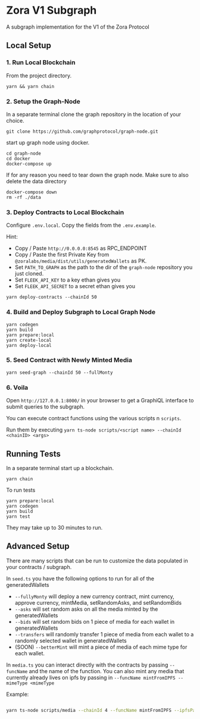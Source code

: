 # Zora V1 Subgraph

A subgraph implementation for the V1 of the Zora Protocol

## Local Setup

### 1. Run Local Blockchain

From the project directory.

```
yarn && yarn chain
```

### 2. Setup the Graph-Node

In a separate terminal clone the graph repository in the location of your choice.

```
git clone https://github.com/graphprotocol/graph-node.git
```

start up graph node using docker. 

```
cd graph-node
cd docker 
docker-compose up
```

If for any reason you need to tear down the graph node. Make sure to also delete the data directory

```
docker-compose down
rm -rf ./data
```

### 3. Deploy Contracts to Local Blockchain

Configure `.env.local`. Copy the fields from the `.env.example`.

Hint: 
- Copy / Paste `http://0.0.0.0:8545` as RPC_ENDPOINT
- Copy / Paste the first Private Key from `@zoralabs/media/dist/utils/generatedWallets` as PK.
- Set `PATH_TO_GRAPH` as the path to the dir of the `graph-node` repository you just cloned.
- Set `FLEEK_API_KEY` to a key ethan gives you
- Set `FLEEK_API_SECRET` to a secret ethan gives you

```
yarn deploy-contracts --chainId 50
```

### 4. Build and Deploy Subgraph to Local Graph Node

```
yarn codegen
yarn build
yarn prepare:local 
yarn create-local
yarn deploy-local
```

### 5. Seed Contract with Newly Minted Media

```
yarn seed-graph --chainId 50 --fullMonty
```

### 6. Voila

Open `http://127.0.0.1:8000/` in your browser to get a GraphiQL interface to submit
queries to the subgraph.

You can execute contract functions using the various scripts n `scripts`.

Run them by executing `yarn ts-node scripts/<script name> --chainId <chainID> <args>`


## Running Tests

In a separate terminal start up a blockchain.

```
yarn chain
```

To run tests 

```
yarn prepare:local
yarn codegen
yarn build
yarn test
```

They may take up to 30 minutes to run.

## Advanced Setup

There are many scripts that can be run to customize the data populated in your contracts / subgraph.

In `seed.ts` you have the following options to run for all of the generatedWallets
- `--fullyMonty` will deploy a new currency contract, mint currency, approve currency, mintMedia, setRandomAsks, and setRandomBids
- `--asks` will set random asks on all the media minted by the generatedWallets
- `--bids` will set random bids on 1 piece of media for each wallet in generatedWallets
- `--transfers` will randomly transfer 1 piece of media from each wallet to a randomly selected wallet in generatedWallets
- (SOON) `--betterMint` will mint a piece of media of each mime type for each wallet. 

In `media.ts` you can interact directly with the contracts by passing `--funcName` and the name of the function.
You can also mint any media that currently already lives on ipfs by passing in `--funcName mintFromIPFS --mimeType <mimeType`

Example: 

```bash

yarn ts-node scripts/media --chainId 4 --funcName mintFromIPFS --ipfsPath Qmba649sCjuvUk6cY8ca9roFWHdXA7Cp2Ka66SmBdhJy9Y/snowbringerpix.gif --mimeType image/gif

```